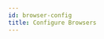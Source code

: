 ```yaml
---
id: browser-config
title: Configure Browsers
---
```


<!-- 

1. Safari development and automation enabling

2. Chromedriver unzipping issues

- CHROMEWEBDRIVER env variable for github actions
- SSH into circleci and confirm it's at usr/local/bin/chromedriver

https://github.com/actions/virtual-environments/pull/269/files

https://github.com/cvex/trade/issues/152

-->
